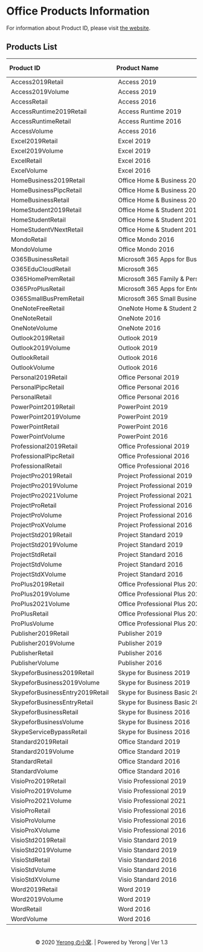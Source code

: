 # Office Products Information

For information about Product ID, please visit [the website](https://go.microsoft.com/fwlink/p/?LinkID=301891).

## Products List

| Product ID | Product Name | Type | Included Apps | Add-Ons | ODT Supported |
| :-- | :-- | :--: | :-- | :-- | :--: |
| Access2019Retail | Access 2019 | Product |  |  | ✔ |
| Access2019Volume | Access 2019 | Product |  |  | ✔ |
| AccessRetail | Access 2016 | Product |  | DCF, OSM | ✔ |
| AccessRuntime2019Retail | Access Runtime 2019 | Product |  |  | ✔ |
| AccessRuntimeRetail | Access Runtime 2016 | Product |  |  | ✔ |
| AccessVolume | Access 2016 | Product |  | DCF, OSM  | ❌ |
| Excel2019Retail | Excel 2019 | Product | OneDrive | DCF, OSM, PowerPivot, PowerView | ✔ |
| Excel2019Volume | Excel 2019 | Product | OneDrive | DCF, OSM, OSMUX, PowerPivot, PowerView | ✔ |
| ExcelRetail | Excel 2016 | Product | OneDrive | DCF, OSM, PowerPivot, PowerView | ✔ |
| ExcelVolume | Excel 2016 | Product | OneDrive | DCF, OSM, OSMUX, PowerPivot, PowerView | ❌ |
| HomeBusiness2019Retail | Office Home &amp; Business 2019 | Suite | Excel, OneDrive, OneNote, Outlook, PowerPoint, Word | PowerPivot | ✔ |
| HomeBusinessPipcRetail | Office Home &amp; Business 2016 | Suite | Excel, OneDrive, OneNote, Outlook, PowerPoint, Word |  | ❌ |
| HomeBusinessRetail | Office Home &amp; Business 2016 | Suite | Excel, OneDrive, OneNote, Outlook, PowerPoint, Word |  | ✔ |
| HomeStudent2019Retail | Office Home &amp; Student 2019 | Suite | Excel, OneDrive, OneNote, PowerPoint, Word | PowerPivot | ✔ |
| HomeStudentRetail | Office Home &amp; Student 2016 | Suite | Excel, OneDrive, OneNote, PowerPoint, Word |  | ✔ |
| HomeStudentVNextRetail | Office Home &amp; Student 2016 | Suite | Excel, OneDrive, OneNote, PowerPoint, Word |  | ❌ |
| MondoRetail | Office Mondo 2016 | Suite | Access, Excel, Groove, Lync, OneDrive, OneNote, Outlook, PowerPoint, Project, Publisher, Visio, Word | DCF, MondoOnly, OSM, OSMUX, PowerPivot, PowerView | ✔ |
| MondoVolume | Office Mondo 2016 | Suite | Access, Excel, Groove, Lync, OneDrive, OneNote, Outlook, PowerPoint, Project, Publisher, Visio, Word | DCF, MondoOnly, OSM, OSMUX, PowerPivot, PowerView | ❌ |
| O365BusinessRetail | Microsoft 365 Apps for Business | Suite | Access, Excel, Groove, Lync, OneDrive, OneNote, Outlook, PowerPoint, Publisher, Teams, Word | PowerPivot | ✔ |
| O365EduCloudRetail | Microsoft 365 | Suite | Excel, OneDrive, OneNote, PowerPoint, Word | PowerPivot, PowerView | ✔ |
| O365HomePremRetail | Microsoft 365 Family &amp; Personal | Suite | Access, Excel, OneDrive, OneNote, Outlook, PowerPoint, Publisher, Word | PowerPivot | ✔ |
| O365ProPlusRetail | Microsoft 365 Apps for Enterprise | Suite | Access, Excel, Groove, Lync, OneDrive, OneNote, Outlook, PowerPoint, Publisher, Teams, Word | DCF, OSM, OSMUX, PowerPivot, PowerView | ✔ |
| O365SmallBusPremRetail | Microsoft 365 Small Business Premium | Suite | Access, Excel, Groove, Lync, OneDrive, OneNote, Outlook, PowerPoint, Publisher, Teams, Word | PowerPivot | ✔ |
| OneNoteFreeRetail | OneNote Home &amp; Student 2016 | Product |  |  | ✔ |
| OneNoteRetail | OneNote 2016 | Product |  | OSM | ✔ |
| OneNoteVolume | OneNote 2016 | Product |  | OSM | ❌ |
| Outlook2019Retail | Outlook 2019 | Product |  |  | ✔ |
| Outlook2019Volume | Outlook 2019 | Product |  |  | ✔ |
| OutlookRetail | Outlook 2016 | Product |  | OSM | ✔ |
| OutlookVolume | Outlook 2016 | Product |  | OSM | ❌ |
| Personal2019Retail | Office Personal 2019 | Suite | Excel, OneDrive, Outlook, Word |  | ✔ |
| PersonalPipcRetail | Office Personal 2016 | Suite | Excel, OneDrive, Outlook, Word |  | ❌ |
| PersonalRetail | Office Personal 2016 | Suite | Excel, OneDrive, Outlook, Word |  | ✔ |
| PowerPoint2019Retail | PowerPoint 2019 | Product | OneDrive |  | ✔ |
| PowerPoint2019Volume | PowerPoint 2019 | Product | OneDrive |  | ✔ |
| PowerPointRetail | PowerPoint 2016 | Product | OneDrive | OSM | ✔ |
| PowerPointVolume | PowerPoint 2016 | Product | OneDrive | OSM| ❌ |
| Professional2019Retail | Office Professional 2019 | Suite | Access, Excel, OneDrive, OneNote, Outlook, PowerPoint, Publisher, Word | PowerPivot, PowerView | ✔ |
| ProfessionalPipcRetail | Office Professional 2016 | Suite | Access, Excel, OneDrive, OneNote, Outlook, PowerPoint, Publisher, Word |  | ❌ |
| ProfessionalRetail | Office Professional 2016 | Suite | Access, Excel, OneDrive, OneNote, Outlook, PowerPoint, Publisher, Word | PowerPivot, PowerView | ✔ |
| ProjectPro2019Retail | Project Professional 2019 | Product |  |  | ✔ |
| ProjectPro2019Volume | Project Professional 2019 | Product |  |  | ✔ |
| ProjectPro2021Volume | Project Professional 2021 | Product |  |  | ❌ |
| ProjectProRetail | Project Professional 2016 | Product |  | OSM | ✔ |
| ProjectProVolume | Project Professional 2016 | Product |  | OSM | ❌ |
| ProjectProXVolume | Project Professional 2016 | Product |  | OSM | ✔ |
| ProjectStd2019Retail | Project Standard 2019 | Product |  |  | ✔ |
| ProjectStd2019Volume | Project Standard 2019 | Product |  |  | ✔ |
| ProjectStdRetail | Project Standard 2016 | Product |  | OSM | ✔ |
| ProjectStdVolume | Project Standard 2016 | Product |  | OSM |
| ProjectStdXVolume | Project Standard 2016 | Product |  | OSM | ✔ |
| ProPlus2019Retail | Office Professional Plus 2019 | Suite | Access, Excel, Lync, OneDrive, OneNote, Outlook, PowerPoint, Publisher, Word | DCF, OSM, OSMUX, PowerPivot, PowerView | ✔ |
| ProPlus2019Volume | Office Professional Plus 2019 | Suite | Access, Excel, Lync, OneDrive, OneNote, Outlook, PowerPoint, Publisher, Word | DCF, OSM, OSMUX, PowerPivot, PowerView | ✔ |
| ProPlus2021Volume | Office Professional Plus 2021 | Suite | Access, Excel, Lync, OneDrive, OneNote, Outlook, PowerPoint, Publisher, Word | DCF, OSM, OSMUX, PowerPivot, PowerView | ❌ |
| ProPlusRetail | Office Professional Plus 2016 | Suite | Access, Excel, Lync, OneDrive, OneNote, Outlook, PowerPoint, Publisher, Word | DCF, OSM, OSMUX, PowerPivot, PowerView | ✔ |
| ProPlusVolume | Office Professional Plus 2016 | Suite | Access, Excel, Lync, OneDrive, OneNote, Outlook, PowerPoint, Publisher, Word | DCF, OSM, OSMUX, PowerPivot, PowerView | ❌ |
| Publisher2019Retail | Publisher 2019 | Product | OneDrive |  | ✔ |
| Publisher2019Volume | Publisher 2019 | Product | OneDrive |  | ✔ |
| PublisherRetail | Publisher 2016 | Product | OneDrive | OSM | ✔ |
| PublisherVolume | Publisher 2016 | Product | OneDrive | OSM | ❌ |
| SkypeforBusiness2019Retail | Skype for Business 2019 | Product | OneDrive |  | ✔ |
| SkypeforBusiness2019Volume | Skype for Business 2019 | Product | OneDrive |  | ✔ |
| SkypeforBusinessEntry2019Retail | Skype for Business Basic 2016 | Product | OneDrive |  | ✔ |
| SkypeforBusinessEntryRetail | Skype for Business Basic 2016 | Product | OneDrive |  | ✔ |
| SkypeforBusinessRetail | Skype for Business 2016 | Product | OneDrive |  | ✔ |
| SkypeforBusinessVolume | Skype for Business 2016 | Product | OneDrive |  | ❌ |
| SkypeServiceBypassRetail | Skype for Business 2016 | Product | OneDrive |  | ❌ |
| Standard2019Retail | Office Standard 2019 | Suite | Excel, OneDrive, OneNote, Outlook, PowerPoint, Publisher, Word | OSM, OSMUX, PowerPivot | ✔ |
| Standard2019Volume | Office Standard 2019 | Suite | Excel, OneDrive, OneNote, Outlook, PowerPoint, Publisher, Word | OSM, OSMUX, PowerPivot | ✔ |
| StandardRetail | Office Standard 2016 | Suite | Excel, OneDrive, OneNote, Outlook, PowerPoint, Publisher, Word | OSM, OSMUX | ✔ |
| StandardVolume | Office Standard 2016 | Suite | Excel, OneDrive, OneNote, Outlook, PowerPoint, Publisher, Word | OSM, OSMUX | ❌ |
| VisioPro2019Retail | Visio Professional 2019 | Product | Groove, OneDrive |  | ✔ |
| VisioPro2019Volume | Visio Professional 2019 | Product | Groove, OneDrive |  | ✔ |
| VisioPro2021Volume | Visio Professional 2021 | Product | Groove, OneDrive |  | ❌ |
| VisioProRetail | Visio Professional 2016 | Product | Groove, OneDrive | OSM | ✔ |
| VisioProVolume | Visio Professional 2016 | Product | Groove, OneDrive | OSM | ❌ |
| VisioProXVolume | Visio Professional 2016 | Product | Groove, OneDrive | OSM | ✔ |
| VisioStd2019Retail | Visio Standard 2019 | Product | Groove, OneDrive |  | ✔ |
| VisioStd2019Volume | Visio Standard 2019 | Product | Groove, OneDrive |  | ✔ |
| VisioStdRetail | Visio Standard 2016 | Product | Groove, OneDrive | OSM | ✔ |
| VisioStdVolume | Visio Standard 2016 | Product | Groove, OneDrive | OSM | ❌ |
| VisioStdXVolume | Visio Standard 2016 | Product | Groove, OneDrive | OSM | ✔ |
| Word2019Retail | Word 2019 | Product | OneDrive |  | ✔ |
| Word2019Volume | Word 2019 | Product | OneDrive |  | ✔ |
| WordRetail | Word 2016 | Product | OneDrive | OSM | ✔ |
| WordVolume | Word 2016 | Product | OneDrive | OSM | ❌ |

<center>　</center>
<center>© 2020 <a href="https://www.coolhub.top" target="_blank">Yerong の小窝</a>. | Powered by Yerong | Ver 1.3</center>
